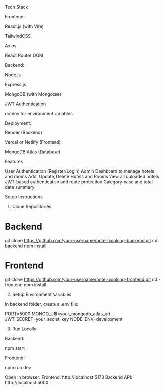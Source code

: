  Tech Stack

Frontend:

React.js (with Vite)

TailwindCSS

Axios

React Router DOM

Backend:

Node.js

Express.js

MongoDB (with Mongoose)

JWT Authentication

dotenv for environment variables

Deployment:

Render (Backend)

Vercel or Netlify (Frontend)

MongoDB Atlas (Database)

 Features

User Authentication (Register/Login)
Admin Dashboard to manage hotels and rooms
 Add, Update, Delete Hotels and Rooms
View all uploaded hotels
JWT-based authentication and route protection
 Category-wise and total data summary

 Setup Instructions
 1. Clone Repositories
# Backend
git clone https://github.com/your-username/hotel-booking-backend.git
cd backend
npm install

# Frontend
git clone https://github.com/your-username/hotel-booking-frontend.git
cd -frontend
npm install

 2. Setup Environment Variables

In backend folder, create a .env file:

PORT=5000
MONGO_URI=your_mongodb_atlas_uri
JWT_SECRET=your_secret_key
NODE_ENV=development

 3. Run Locally

Backend:

npm start


Frontend:

npm run dev


Open in browser:
 Frontend: http://localhost:5173
 Backend API: http://localhost:5000